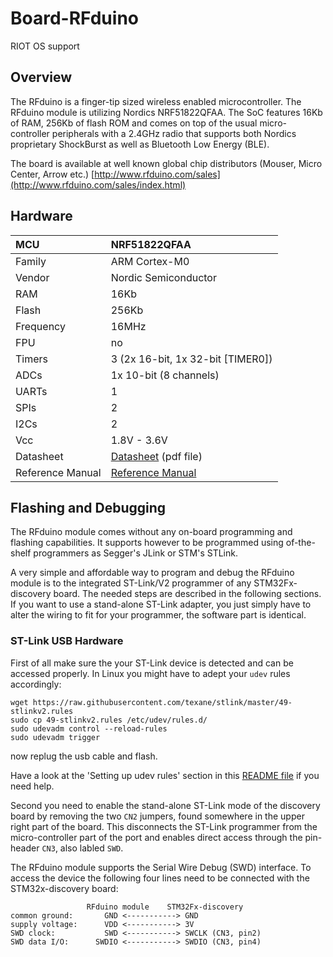 # Board-RFduino
RIOT OS support

## Overview

The RFduino is a finger-tip sized wireless enabled microcontroller. The RFduino module is utilizing Nordics NRF51822QFAA. The SoC features 16Kb of RAM, 256Kb of flash ROM and comes on top of the usual micro-controller peripherals with a 2.4GHz radio that supports both Nordics proprietary ShockBurst as well as Bluetooth Low Energy (BLE).

The board is available at well known global chip distributors (Mouser, Micro Center, Arrow etc.)
[http://www.rfduino.com/sales](http://www.rfduino.com/sales/index.html)

## Hardware

| MCU 		| NRF51822QFAA 		|
|:------------- |:--------------------- |
| Family	| ARM Cortex-M0 	|
| Vendor	| Nordic Semiconductor	|
| RAM		| 16Kb	|
| Flash		| 256Kb				|
| Frequency	| 16MHz |
| FPU		| no				|
| Timers	| 3 (2x 16-bit, 1x 32-bit [TIMER0])	|
| ADCs		| 1x 10-bit (8 channels)		|
| UARTs		| 1 				|
| SPIs		| 2					|
| I2Cs		| 2 				|
| Vcc		| 1.8V - 3.6V			|
| Datasheet 	| [Datasheet](http://www.rfduino.com/wp-content/uploads/2014/03/rfduino.datasheet.pdf) (pdf file) |
| Reference Manual | [Reference Manual](http://www.100y.com.tw/pdf_file/39-Nordic-NRF51822.pdf) |

##  Flashing and Debugging
The RFduino module comes without any on-board programming and flashing capabilities. It supports however to be programmed using of-the-shelf programmers as Segger's JLink or STM's STLink.

A very simple and affordable way to program and debug the RFduino module is to the integrated ST-Link/V2 programmer of any STM32Fx-discovery board. The needed steps are described in the following sections. If you want to use a stand-alone ST-Link adapter, you just simply have to alter the wiring to fit for your programmer, the software part is identical.

### ST-Link USB Hardware
First of all make sure the your ST-Link device is detected and can be accessed properly. In Linux you might have to adept your `udev` rules accordingly:
```
wget https://raw.githubusercontent.com/texane/stlink/master/49-stlinkv2.rules
sudo cp 49-stlinkv2.rules /etc/udev/rules.d/
sudo udevadm control --reload-rules
sudo udevadm trigger
```
now replug the usb cable and flash.

Have a look at the 'Setting up udev rules' section in this [README file](https://github.com/texane/stlink/blob/master/README) if you need help.

Second you need to enable the stand-alone ST-Link mode of the discovery board by removing the two `CN2` jumpers, found somewhere in the upper right part of the board. This disconnects the ST-Link programmer from the micro-controller part of the port and enables direct access through the pin-header `CN3`, also labled `SWD`.

The RFduino module supports the Serial Wire Debug (SWD) interface. To access the device the following four lines need to be connected with the STM32x-discovery board:
```
                 RFduino module    STM32Fx-discovery
common ground:       GND <-----------> GND
supply voltage:      VDD <-----------> 3V
SWD clock:           SWD <-----------> SWCLK (CN3, pin2)
SWD data I/O:      SWDIO <-----------> SWDIO (CN3, pin4)
